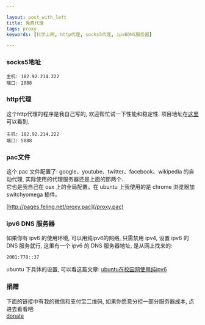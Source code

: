 ```yaml
---

layout: post_with_left
title: 免费代理
tags: proxy
keywords: [科学上网, http代理, socks5代理, ipv6DNS服务器]

---
```


### socks5地址

```
主机: 182.92.214.222
端口: 2088
```

### http代理
这个http代理的程序是我自己写的, 欢迎帮忙试一下性能和稳定性. 项目地址在[这里](/2015/05/project-http-proxy.html#项目git地址)可以看到.

```
主机: 182.92.214.222
端口: 5088
```

### pac文件
这个 pac 文件配置了: google、youtube、twitter、facebook、wikipedia 的自动代理, 实际使用的代理服务器还是上面的那两个.    
它也是我自己在 osx 上的全局配置。在 ubuntu 上我使用的是 chrome 浏览器加 switchyomega 插件。

[http://pages.feling.net/proxy.pac](/proxy.pac)


### ipv6 DNS 服务器
如果你有 ipv6 的使用环境, 可以用纯ipv6的网络, 只需禁用 ipv4, 设置 ipv6 的 DNS 服务就行, 这里有一个 ipv6 的 DNS 服务器地址, 是从网上找来的:    

```
2001:778::37
```

ubuntu 下具体的设置, 可以看这篇文章: [ubuntu在校园网使用纯ipv6](/2015/05/use-pure-ipv6-in-university.html)    

### 捐赠
下面的链接中有我的微信和支付宝二维码, 如果你愿意分担一部分服务器成本, 点进去看看吧:    
[donate](/2015/06/donate.html)

